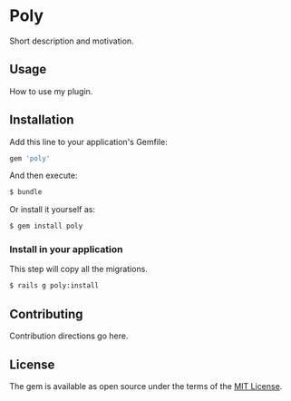 # Poly
Short description and motivation.

## Usage
How to use my plugin.

## Installation
Add this line to your application's Gemfile:

```ruby
gem 'poly'
```

And then execute:
```bash
$ bundle
```

Or install it yourself as:
```bash
$ gem install poly
```

### Install in your application
This step will copy all the migrations.
```bash
$ rails g poly:install
```

## Contributing
Contribution directions go here.

## License
The gem is available as open source under the terms of the [MIT License](https://opensource.org/licenses/MIT).
